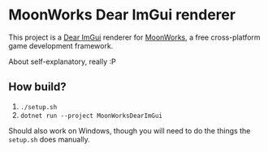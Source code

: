 # MoonWorks Dear ImGui renderer

This project is a [Dear ImGui](https://github.com/ocornut/imgui) renderer for [MoonWorks](https://gitea.moonside.games/MoonsideGames/MoonWorks), a free cross-platform game development framework.

About self-explanatory, really :P

## How build?

1. `./setup.sh`
2. `dotnet run --project MoonWorksDearImGui`

Should also work on Windows, though you will need to do the things the `setup.sh` does manually.
